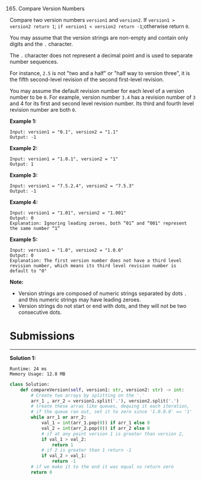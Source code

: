165. Compare Version Numbers

Compare two version numbers `version1` and `version2`.
If `version1 > version2 return 1`; `if version1 < version2 return -1`;otherwise return `0`.

You may assume that the version strings are non-empty and contain only digits and the `.` character.

The `.` character does not represent a decimal point and is used to separate number sequences.

For instance, `2.5` is not "two and a half" or "half way to version three", it is the fifth second-level revision of the second first-level revision.

You may assume the default revision number for each level of a version number to be `0`. For example, version number `3.4` has a revision number of `3` and 4 for its first and second level revision number. Its third and fourth level revision number are both `0`.

 

**Example 1:**
```
Input: version1 = "0.1", version2 = "1.1"
Output: -1
```

**Example 2:**
```
Input: version1 = "1.0.1", version2 = "1"
Output: 1
```

**Example 3:**
```
Input: version1 = "7.5.2.4", version2 = "7.5.3"
Output: -1
```

**Example 4:**
```
Input: version1 = "1.01", version2 = "1.001"
Output: 0
Explanation: Ignoring leading zeroes, both “01” and “001" represent the same number “1”
```

**Example 5:**
```
Input: version1 = "1.0", version2 = "1.0.0"
Output: 0
Explanation: The first version number does not have a third level revision number, which means its third level revision number is default to "0"
```

**Note:**

* Version strings are composed of numeric strings separated by dots `.` and this numeric strings may have leading zeroes.
* Version strings do not start or end with dots, and they will not be two consecutive dots.

# Submissions
---
**Solution 1:**
```
Runtime: 24 ms
Memory Usage: 12.8 MB
```
```python
class Solution:
    def compareVersion(self, version1: str, version2: str) -> int:
        # Create two arrays by splitting on the '.'
        arr_1 , arr_2 = version1.split('.'), version2.split('.')
        # treate these arras like queues, dequing it each iteration, 
        # if the queue ran out, set it to zero since '1.0.0.0' == '1'
        while arr_1 or arr_2:
            val_1 = int(arr_1.pop(0)) if arr_1 else 0
            val_2 = int(arr_2.pop(0)) if arr_2 else 0
            # if at any point version 1 is greater than version 2, 
            if val_1 > val_2:
                return 1
            # if 2 is greater than 1 return -1
            if val_2 > val_1:
                return -1
        # if we make it to the end it was equal so return zero 
        return 0
```